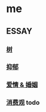 # me

## ESSAY

### [树](main/the-tree.md)

### [抑郁](main/depression.md)

### [爱情 & 婚姻](main/love-and-marriage.md)

### [消费观](main/consumption-concept.md) todo
